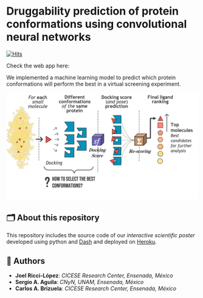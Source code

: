 # Druggability prediction of protein conformations using convolutional neural networks

[![Hits](https://hits.seeyoufarm.com/api/count/incr/badge.svg?url=https%3A%2F%2Fgithub.com%2FjRicciL%2FML-ensemble-docking&count_bg=%23AA814C&title_bg=%23555555&icon=&icon_color=%23E7E7E7&title=hits&edge_flat=false)](https://hits.seeyoufarm.com)

Check the web app here:

We implemented a machine learning model to predict which protein conformations will perform the best in a virtual screening experiment.

![Ensemble Docking process](https://raw.githubusercontent.com/jRicciL/Poster-ProteinsCNN-webApp/main/assets/images/ensemble_docking.png)

## 🗂 About this repository

This repository includes the source code of our *interactive scientific poster* developed using python and [Dash](https://dash.plotly.com/introduction) and deployed on [Heroku](https://jrl-cnn-poster-app.herokuapp.com/).


## 👥 Authors 

- **Joel Ricci-López**: *CICESE Research Center, Ensenada, México*
- **Sergio A. Aguila**: *CNyN, UNAM, Ensenada, México*
- **Carlos A. Brizuela**: *CICESE Research Center, Ensenada, México*


